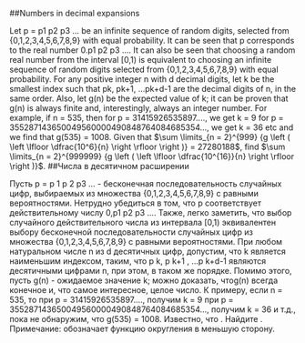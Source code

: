 ##Numbers in decimal expansions

Let p = p1 p2 p3 ... be an infinite sequence of random digits, selected from {0,1,2,3,4,5,6,7,8,9} with equal probability.
It can be seen that p corresponds to the real number 0.p1 p2 p3 .... 
It can also be seen that choosing a random real number from the interval [0,1) is equivalent to choosing an infinite sequence of random digits selected from {0,1,2,3,4,5,6,7,8,9} with equal probability.
For any positive integer n with d decimal digits, let k be the smallest index such that pk, pk+1, ...pk+d-1 are the decimal digits of n, in the same order.
Also, let g(n) be the expected value of k; it can be proven that g(n) is always finite and, interestingly, always an integer number.
For example, if n = 535, then
for p = 31415926535897...., we get k = 9
for p = 355287143650049560000490848764084685354..., we get k = 36
etc and we find that g(535) = 1008.
Given that $\sum \limits_{n = 2}^{999} {g \left ( \left \lfloor \dfrac{10^6}{n} \right \rfloor \right )} = 27280188$, find $\sum \limits_{n = 2}^{999999} {g \left ( \left \lfloor \dfrac{10^{16}}{n} \right \rfloor \right )}$.
##Числа в десятичном расширении

Пусть p = p 1 p 2  p3 ... - бесконечная последовательность случайных цифр, выбираемых из множества {0,1,2,3,4,5,6,7,8,9} с равными вероятностями.
Нетрудно убедиться в том, что p соответствует действительному числу 0,p1  p2 p3  .... 
Также, легко заметить, что выбор случайного действительного числа из интервала [0,1) эквивалентен выбору бесконечной последовательности случайных цифр из множества {0,1,2,3,4,5,6,7,8,9} с равными вероятностями.
При любом натуральном числе n из d десятичных цифр, допустим, что k является наименьшим индексом, таким, что  p k, p k+1 , ...p k+d-1 являются десятичными цифрами n, при этом, в таком же порядке.
Помимо этого, пусть g(n) - ожидаемое значение k; можно доказать, чтоg(n) всегда конечное и, что самое интересное, целое число.
К примеру, если n = 535, то
при p = 31415926535897...., получим k = 9
при p = 355287143650049560000490848764084685354..., получим k = 36
и т.д., пока не обнаружим, что g(535) = 1008.
Известно, что . Найдите .
Примечание:  обозначает функцию округления в меньшую сторону.
